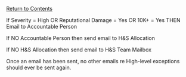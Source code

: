 [Return to Contents](https://github.com/infojam-james/test-cases/blob/master/Contents.md)

If Severity = High
OR
Reputational Damage = Yes
OR
10K+ = Yes
THEN
Email to Accountable Person

If NO Accountable Person then send email to H&S Allocation

If NO H&S Allocation then send email to H&S Team Mailbox

Once an email has been sent, no other emails re High-level exceptions should ever be sent again.
